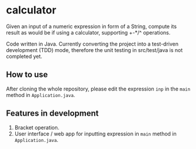 # calculator
Given an input of a numeric expression in form of a String, compute its result as would be if using a calculator, supporting +-*/^ operations.

Code written in Java. Currently converting the project into a test-driven development (TDD) mode, therefore the unit testing in src/test/java is not completed yet.

How to use
----------
After cloning the whole repository, please edit the expression ```inp``` in the ```main``` method in ```Application.java```.

Features in development
-----------------------
1. Bracket operation.
2. User interface / web app for inputting expression in ```main``` method in ```Application.java```.
